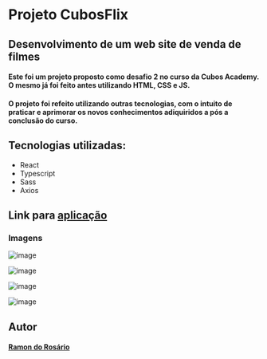 # Projeto CubosFlix

## Desenvolvimento de um web site de venda de filmes
#### Este foi um projeto proposto como desafio 2 no curso da Cubos Academy. O mesmo já foi feito antes utilizando HTML, CSS e JS. 
#### O projeto foi refeito utilizando outras tecnologias, com o intuito de praticar e aprimorar os novos conhecimentos adiquiridos a pós a conclusão do curso.

## Tecnologias utilizadas:
- React
- Typescript
- Sass
- Axios

## Link para [aplicação](https://cubosflix-remaking.netlify.app/home)
### Imagens
![image](https://user-images.githubusercontent.com/69545760/118425413-8d344380-b69f-11eb-9851-24089ece4440.png)

![image](https://user-images.githubusercontent.com/69545760/118425542-c4a2f000-b69f-11eb-8bff-328b308f2c19.png)

![image](https://user-images.githubusercontent.com/69545760/118425564-cf5d8500-b69f-11eb-83ff-db620b3bdcd2.png)

![image](https://user-images.githubusercontent.com/69545760/118425603-e4d2af00-b69f-11eb-8b82-d1b154e3b219.png)



## Autor
#### [Ramon do Rosário](https://github.com/ramondorosario)
